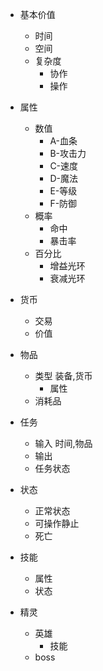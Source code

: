 - 基本价值
    - 时间
    - 空间
    - 复杂度
        - 协作
        - 操作
- 属性
    - 数值
      - A-血条
      - B-攻击力
      - C-速度
      - D-魔法
      - E-等级
      - F-防御
    - 概率
      - 命中 
      - 暴击率
    - 百分比
      - 增益光环
      - 衰减光环
            
- 货币
    - 交易
    - 价值
- 物品
    - 类型
        装备,货币
        - 属性
    - 消耗品
- 任务
    - 输入
        时间,物品
    - 输出
    - 任务状态
- 状态
    - 正常状态
    - 可操作静止
    - 死亡
- 技能
    - 属性
    - 状态
- 精灵
    - 英雄
        - 技能
    - boss  

